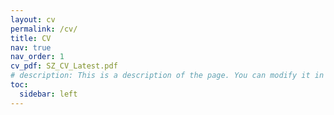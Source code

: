 ```yaml
---
layout: cv
permalink: /cv/
title: CV
nav: true
nav_order: 1
cv_pdf: SZ_CV_Latest.pdf
# description: This is a description of the page. You can modify it in 'pages/_cv.md'. You can also change or remove the top pdf download button.
toc:
  sidebar: left
---
```

